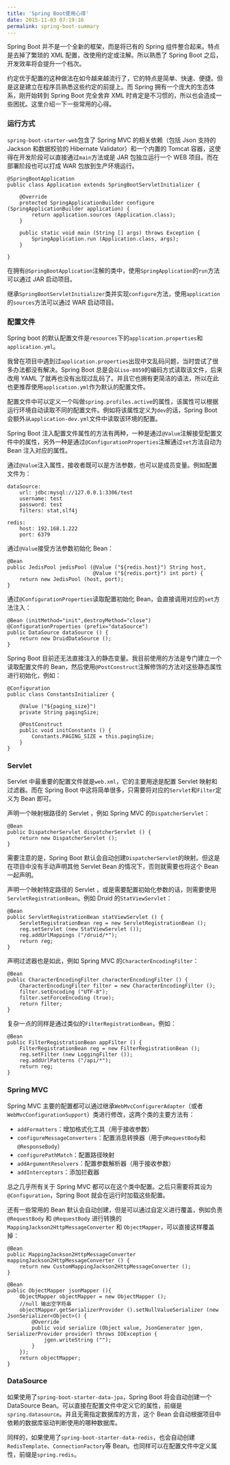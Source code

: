 ```yaml
---
title: 'Spring Boot使用心得'
date: 2015-11-03 07:19:16
permalink: spring-boot-summary
---
```


Spring Boot 并不是一个全新的框架，而是将已有的 Spring 组件整合起来。特点是去掉了繁琐的 XML 配置，改使用约定或注解。所以熟悉了 Spring Boot 之后，开发效率将会提升一个档次。

 约定优于配置的这种做法在如今越来越流行了，它的特点是简单、快速、便捷。但是这是建立在程序员熟悉这些约定的前提上。而 Spring 拥有一个庞大的生态体系，刚开始转到 Spring Boot 完全舍弃 XML 时肯定是不习惯的，所以也会造成一些困扰。这里介绍一下一些常用的心得。

### 运行方式

`spring-boot-starter-web`包含了 Spring MVC 的相关依赖（包括 Json 支持的 Jackson 和数据校验的 Hibernate Validator）和一个内置的 Tomcat 容器，这使得在开发阶段可以直接通过`main`方法或是 JAR 包独立运行一个 WEB 项目。而在部署阶段也可以打成 WAR 包放到生产环境运行。

```
@SpringBootApplication
public class Application extends SpringBootServletInitializer {

    @Override
    protected SpringApplicationBuilder configure (SpringApplicationBuilder application) {
        return application.sources (Application.class);
    }

    public static void main (String [] args) throws Exception {
        SpringApplication.run (Application.class, args);
    }

}
```

 在拥有`@SpringBootApplication`注解的类中，使用`SpringApplication`的`run`方法可以通过 JAR 启动项目。

 继承`SpringBootServletInitializer`类并实现`configure`方法，使用`application`的`sources`方法可以通过 WAR 启动项目。

### 配置文件

Spring boot 的默认配置文件是`resources`下的`application.properties`和`application.yml`。

 我曾在项目中遇到过`application.properties`出现中文乱码问题，当时尝试了很多办法都没有解决。Spring Boot 总是会以`iso-8859`的编码方式读取该文件，后来改用 YAML 了就再也没有出现过乱码了。并且它也拥有更简洁的语法，所以在此也更推荐使用`application.yml`作为默认的配置文件。

 配置文件中可以定义一个叫做`spring.profiles.active`的属性，该属性可以根据运行环境自动读取不同的配置文件。例如将该属性定义为`dev`的话，Spring Boot 会额外从`application-dev.yml`文件中读取该环境的配置。

Spring Boot 注入配置文件属性的方法有两种，一种是通过`@Value`注解接受配置文件中的属性，另外一种是通过`@ConfigurationProperties`注解通过`set`方法自动为 Bean 注入对应的属性。

 通过`@Value`注入属性，接收者既可以是方法参数，也可以是成员变量。例如配置文件为：

```
dataSource:
    url: jdbc:mysql://127.0.0.1:3306/test
    username: test
    password: test
    filters: stat,slf4j

redis:
    host: 192.168.1.222
    port: 6379
```

 通过`@Value`接受方法参数初始化 Bean：

```
@Bean
public JedisPool jedisPool (@Value ("${redis.host}") String host,
                            @Value ("${redis.port}") int port) {
    return new JedisPool (host, port);
}
```

 通过`@ConfigurationProperties`读取配置初始化 Bean，会直接调用对应的`set`方法注入：

```
@Bean (initMethod="init",destroyMethod="close")
@ConfigurationProperties (prefix="dataSource")
public DataSource dataSource () {
    return new DruidDataSource ();
}
```

Spring Boot 目前还无法直接注入的静态变量。我目前使用的方法是专门建立一个读取配置文件的 Bean，然后使用`@PostConstruct`注解修饰的方法对这些静态属性进行初始化，例如：

```
@Configuration
public class ConstantsInitializer {

    @Value ("${paging_size}")
    private String pagingSize;

    @PostConstruct
    public void initConstants () {
        Constants.PAGING_SIZE = this.pagingSize;
    }
}
```

### Servlet

Servlet 中最重要的配置文件就是`web.xml`，它的主要用途是配置 Servlet 映射和过滤器。而在 Spring Boot 中这将简单很多，只需要将对应的`Servlet`和`Filter`定义为 Bean 即可。

 声明一个映射根路径的 Servlet ，例如 Spring MVC 的`DispatcherServlet`：

```
@Bean
public DispatcherServlet dispatcherServlet () {
    return new DispatcherServlet ();
}
```

 需要注意的是，Spring Boot 默认会自动创建`DispatcherServlet`的映射。但这是在项目中没有手动声明其他 Servlet Bean 的情况下，否则就需要也将这个 Bean 一起声明。

 声明一个映射特定路径的 Servlet ，或是需要配置初始化参数的话，则需要使用`ServletRegistrationBean`。例如 Druid 的`StatViewServlet`：

```
@Bean
public ServletRegistrationBean statViewServlet () {
    ServletRegistrationBean reg = new ServletRegistrationBean ();
    reg.setServlet (new StatViewServlet ());
    reg.addUrlMappings ("/druid/*");
    return reg;
}
```

 声明过滤器也是如此，例如 Spring MVC 的`CharacterEncodingFilter`：

```
@Bean
public CharacterEncodingFilter characterEncodingFilter () {
    CharacterEncodingFilter filter = new CharacterEncodingFilter ();
    filter.setEncoding ("UTF-8");
    filter.setForceEncoding (true);
    return filter;
}
```

 复杂一点的同样是通过类似的`FilterRegistrationBean`，例如：

```
@Bean
public FilterRegistrationBean appFilter () {
    FilterRegistrationBean reg = new FilterRegistrationBean ();
    reg.setFilter (new LoggingFilter ());
    reg.addUrlPatterns ("/api/*");
    return reg;
}
```

### Spring MVC

Spring MVC 主要的配置都可以通过继承`WebMvcConfigurerAdapter`（或者`WebMvcConfigurationSupport`）类进行修改，这两个类的主要方法有：

- `addFormatters`：增加格式化工具（用于接收参数）
- `configureMessageConverters`：配置消息转换器（用于`@RequestBody`和`@ResponseBody`）
- `configurePathMatch`：配置路径映射
- `addArgumentResolvers`：配置参数解析器（用于接收参数）
- `addInterceptors`：添加拦截器

 总之几乎所有关于 Spring MVC 都可以在这个类中配置。之后只需要将其设为`@Configuration`，Spring Boot 就会在运行时加载这些配置。

 还有一些常用的 Bean 默认会自动创建，但是可以通过自定义进行覆盖，例如负责 `@RequestBody` 和 `@RequestBody` 进行转换的 `MappingJackson2HttpMessageConverter` 和 `ObjectMapper`，可以直接这样覆盖掉：

```
@Bean
public MappingJackson2HttpMessageConverter mappingJackson2HttpMessageConverter () {
    return new CustomMappingJackson2HttpMessageConverter ();
}

@Bean
public ObjectMapper jsonMapper (){
    ObjectMapper objectMapper = new ObjectMapper ();
    //null 输出空字符串
    objectMapper.getSerializerProvider ().setNullValueSerializer (new JsonSerializer<Object>() {
        @Override
        public void serialize (Object value, JsonGenerator jgen, SerializerProvider provider) throws IOException {
            jgen.writeString ("");
        }
    });
    return objectMapper;
}
```

### DataSource

 如果使用了`spring-boot-starter-data-jpa`，Spring Boot 将会自动创建一个 DataSource Bean。可以直接在配置文件中定义它的属性，前缀是`spring.datasource`。并且无需指定数据库的方言，这个 Bean 会自动根据项目中依赖的数据库驱动判断使用的哪种数据库。

 同样的，如果使用了`spring-boot-starter-data-redis`，也会自动创建`RedisTemplate`、`ConnectionFactory`等 Bean。也同样可以在配置文件中定义属性，前缀是`spring.redis`。


